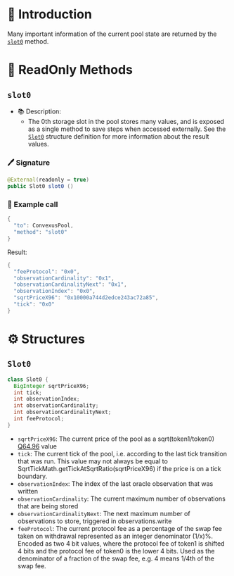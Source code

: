 # 📖 Introduction

Many important information of the current pool state are returned by the [`slot0`](#slot0) method.

# 👀 ReadOnly Methods

## `slot0`

- 📚 Description: 
  - The 0th storage slot in the pool stores many values, and is exposed as a single method to save steps when accessed externally. See the [`Slot0`](#slot0-1) structure definition for more information about the result values.

### 🖊️ Signature

```java
@External(readonly = true)
public Slot0 slot0 ()
```

### 🧪 Example call

```java
{
  "to": ConvexusPool,
  "method": "slot0"
}
```

Result:
```java
{
  "feeProtocol": "0x0",
  "observationCardinality": "0x1",
  "observationCardinalityNext": "0x1",
  "observationIndex": "0x0",
  "sqrtPriceX96": "0x10000a744d2edce243ac72a85",
  "tick": "0x0"
}
```

# ⚙️ Structures

## `Slot0`

```java
class Slot0 {
  BigInteger sqrtPriceX96;
  int tick;
  int observationIndex;
  int observationCardinality;
  int observationCardinalityNext;
  int feeProtocol;
}
```

- `sqrtPriceX96`: The current price of the pool as a sqrt(token1/token0) [Q64.96](/commons/q6496.md) value
- `tick`: The current tick of the pool, i.e. according to the last tick transition that was run. This value may not always be equal to SqrtTickMath.getTickAtSqrtRatio(sqrtPriceX96) if the price is on a tick boundary.
- `observationIndex`: The index of the last oracle observation that was written
- `observationCardinality`: The current maximum number of observations that are being stored
- `observationCardinalityNext`: The next maximum number of observations to store, triggered in observations.write
- `feeProtocol`: The current protocol fee as a percentage of the swap fee taken on withdrawal represented as an integer denominator (1/x)%. Encoded as two 4 bit values, where the protocol fee of token1 is shifted 4 bits and the protocol fee of token0 is the lower 4 bits. Used as the denominator of a fraction of the swap fee, e.g. 4 means 1/4th of the swap fee.
